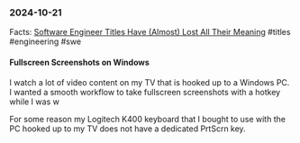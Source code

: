 ### 2024-10-21
Facts: [Software Engineer Titles Have (Almost) Lost All Their Meaning](https://www.trevorlasn.com/blog/software-engineer-titles-have-almost-lost-all-their-meaning) #titles #engineering #swe

#### Fullscreen Screenshots on Windows
I watch a lot of video content on my TV that is hooked up to a Windows PC. I wanted a smooth workflow to take fullscreen screenshots with a hotkey while I was w

For some reason my Logitech K400 keyboard that I bought to use with the PC hooked up to my TV does not have a dedicated PrtScrn key. 